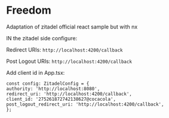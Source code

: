 # Freedom

Adaptation of zitadel official react sample but with nx

IN the zitadel side configure:

Redirect URIs:
`http://localhost:4200/callback`

Post Logout URIs:
`http://localhost:4200/callback`

Add client id in App.tsx:

```
const config: ZitadelConfig = {
authority: 'http://localhost:8080',
redirect_uri: 'http://localhost:4200/callback',
client_id: '275261872742138627@cocacola',
post_logout_redirect_uri: 'http://localhost:4200/callback',
};
```
